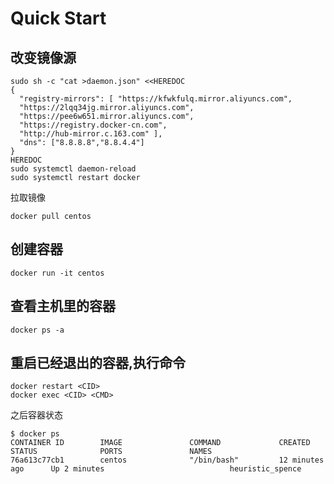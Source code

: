 Quick Start
=====================================================


改变镜像源
----------------------------------------------------------

```
sudo sh -c "cat >daemon.json" <<HEREDOC
{ 
  "registry-mirrors": [ "https://kfwkfulq.mirror.aliyuncs.com", 
  "https://2lqq34jg.mirror.aliyuncs.com", 
  "https://pee6w651.mirror.aliyuncs.com", 
  "https://registry.docker-cn.com",
  "http://hub-mirror.c.163.com" ], 
  "dns": ["8.8.8.8","8.8.4.4"] 
}
HEREDOC
sudo systemctl daemon-reload
sudo systemctl restart docker
```

拉取镜像

```
docker pull centos
```

创建容器
----------------------------------------------------------
```
docker run -it centos
```

查看主机里的容器
--------------------------------------------------------------
```
docker ps -a
```



重启已经退出的容器,执行命令
---------------------------------------------------


```
docker restart <CID>
docker exec <CID> <CMD>
```

之后容器状态
```
$ docker ps
CONTAINER ID        IMAGE               COMMAND             CREATED             STATUS              PORTS               NAMES
76a613c77cb1        centos              "/bin/bash"         12 minutes ago      Up 2 minutes                            heuristic_spence

```
